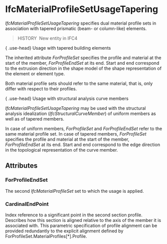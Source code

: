 # IfcMaterialProfileSetUsageTapering

_IfcMaterialProfileSetUsageTapering_ specifies dual material profile sets in association with tapered prismatic (beam- or column-like) elements.
<!-- end of short definition -->

> HISTORY  New entity in IFC4

{ .use-head}
Usage with tapered building elements

The inherited attribute _ForProfileSet_ specifies the profile and material at the start of the member, _ForProfileEndSet_ at its end. Start and end correspond to the extrusion direction in the shape model of the shape representation of the element or element type.

Both material profile sets should refer to the same material, that is, only differ with respect to their profiles.

{ .use-head}
Usage with structural analysis curve members

_IfcMaterialProfileSetUsageTapering_ may be used with the structural analysis idealization (_IfcStructuralCurveMember_) of uniform members as well as of tapered members.

In case of uniform members, _ForProfileSet_ and _ForProfileEndSet_ refer to the same material profile set. In case of tapered members, _ForProfileSet_ specifies the profile and material at the start of the member, _ForProfileEndSet_ at its end. Start and end correspond to the edge direction in the topological representation of the curve member.

## Attributes

### ForProfileEndSet
The second _IfcMaterialProfileSet_ set to which the usage is applied.

### CardinalEndPoint
Index reference to a significant point in the second section profile. Describes how this section is aligned relative to the axis of the member it is associated with. This parametric specification of profile alignment can be provided redundantly to the explicit alignment defined by ForProfileSet.MaterialProfiles[\*].Profile.
